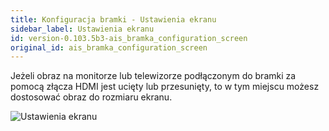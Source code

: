 ```yaml
---
title: Konfiguracja bramki - Ustawienia ekranu
sidebar_label: Ustawienia ekranu
id: version-0.103.5b3-ais_bramka_configuration_screen
original_id: ais_bramka_configuration_screen
---
```


Jeżeli obraz na monitorze lub telewizorze podłączonym do bramki za pomocą złącza HDMI jest ucięty lub przesunięty, to w tym miejscu możesz dostosować obraz do rozmiaru ekranu.

![Ustawienia ekranu](/AIS-docs/img/en/bramka/config_ais_dom_section3.png)
